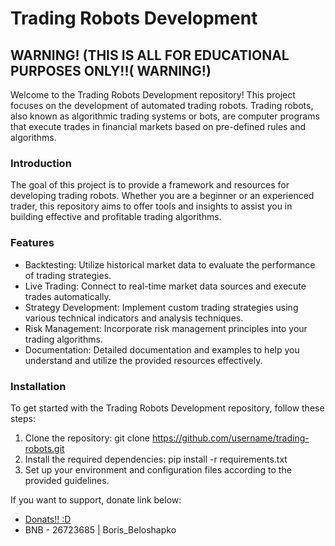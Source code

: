 # Trading Robots Development #
## WARNING! (THIS IS ALL FOR EDUCATIONAL PURPOSES ONLY!!( WARNING!) ##

Welcome to the Trading Robots Development repository! This project focuses on the development of automated trading robots. 
Trading robots, also known as algorithmic trading systems or bots, are computer programs that execute trades in financial markets based on pre-defined rules and algorithms.

### Introduction ###

The goal of this project is to provide a framework and resources for developing trading robots. Whether you are a beginner or an experienced trader, this repository aims to offer tools and insights to assist you in building effective and profitable trading algorithms.

### Features ###
* Backtesting: Utilize historical market data to evaluate the performance of trading strategies.
* Live Trading: Connect to real-time market data sources and execute trades automatically.
* Strategy Development: Implement custom trading strategies using various technical indicators and analysis techniques.
* Risk Management: Incorporate risk management principles into your trading algorithms.
* Documentation: Detailed documentation and examples to help you understand and utilize the provided resources effectively.

### Installation ###
To get started with the Trading Robots Development repository, follow these steps:

1. Clone the repository: git clone https://github.com/username/trading-robots.git
2. Install the required dependencies: pip install -r requirements.txt
3. Set up your environment and configuration files according to the provided guidelines.

If you want to support, donate link below:
* [Donats!! :D](https://widget.donatepay.ru/widgets/page/6d352d7e30e7a7e930922dc7bbbce215d1765d204e43b12a50f8f15520070033?widget_id=4952242&sum=200)
* BNB - 26723685 | Boris_Beloshapko
